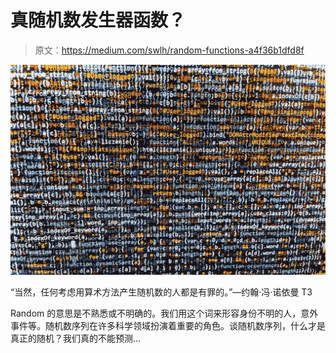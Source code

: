 # 真随机数发生器函数？

> 原文：<https://medium.com/swlh/random-functions-a4f36b1dfd8f>

![](img/240d55e1c3e6c1b2faacf5fa2c2a93b7.png)

“当然，任何考虑用算术方法产生随机数的人都是有罪的。”—约翰·冯·诺依曼 T3

Random 的意思是不熟悉或不明确的。我们用这个词来形容身份不明的人，意外事件等。随机数序列在许多科学领域扮演着重要的角色。谈随机数序列，什么才是真正的随机？我们真的不能预测…